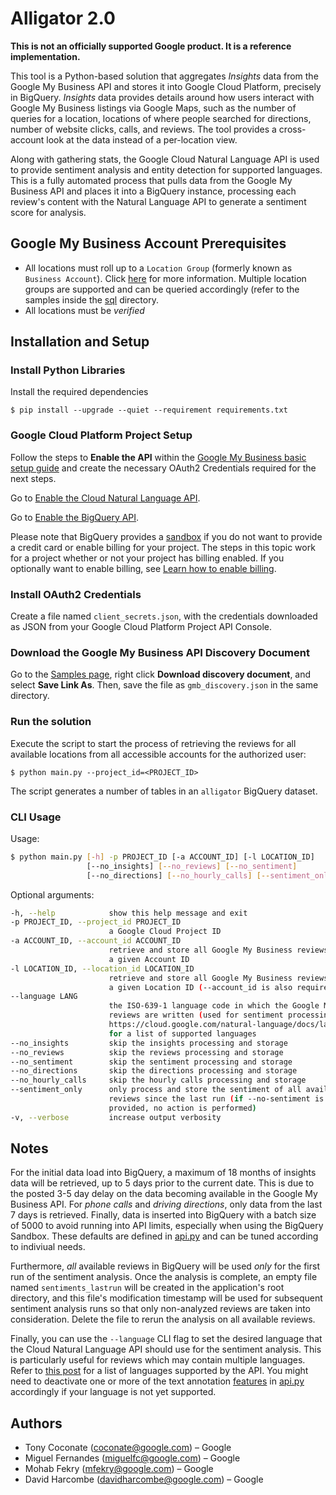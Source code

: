 # Alligator 2.0

**This is not an officially supported Google product. It is a reference implementation.**

This tool is a Python-based solution that aggregates _Insights_ data from the Google My Business API and stores it into Google Cloud Platform, precisely in BigQuery. _Insights_ data provides details around how users interact with Google My Business listings via Google Maps, such as the number of queries for a location, locations of where people searched for directions, number of website clicks, calls, and reviews. The tool provides a cross-account look at the data instead of a per-location view.

Along with gathering stats, the Google Cloud Natural Language API is used to provide sentiment analysis and entity detection for supported languages. This is a fully automated process that pulls data from the Google My Business API and places it into a BigQuery instance, processing each review's content with the Natural Language API to generate a sentiment score for analysis.

## Google My Business Account Prerequisites

* All locations must roll up to a `Location Group` (formerly known as `Business Account`). Click [here](https://support.google.com/business/answer/6085339?ref_topic=6085325) for more information. Multiple location groups are supported and can be queried accordingly (refer to the samples inside the [sql](sql/) directory.
* All locations must be _verified_

## Installation and Setup

### Install Python Libraries

Install the required dependencies

`$ pip install --upgrade --quiet --requirement requirements.txt`

### Google Cloud Platform Project Setup

Follow the steps to **Enable the API** within the [Google My Business basic setup guide](https://developers.google.com/my-business/content/basic-setup) and create the necessary OAuth2 Credentials required for the next steps.

Go to [Enable the Cloud Natural Language API](https://console.cloud.google.com/flows/enableapi?apiid=language.googleapis.com).

Go to [Enable the BigQuery API](https://console.cloud.google.com/flows/enableapi?apiid=bigquery).

Please note that BigQuery provides a [sandbox](https://cloud.google.com/bigquery/docs/sandbox) if you do not want to provide a credit card or enable billing for your project. The steps in this topic work for a project whether or not your project has billing enabled. If you optionally want to enable billing, see [Learn how to enable billing](https://cloud.google.com/billing/docs/how-to/modify-project).

### Install OAuth2 Credentials

Create a file named `client_secrets.json`, with the credentials downloaded as JSON from your Google Cloud Platform Project API Console.

### Download the Google My Business API Discovery Document

Go to the [Samples page](https://developers.google.com/my-business/samples/#discovery_document), right click **Download discovery document**, and select **Save Link As**. Then, save the file as `gmb_discovery.json` in the same directory.

### Run the solution

Execute the script to start the process of retrieving the reviews for all available locations from all accessible accounts for the authorized user:

`$ python main.py --project_id=<PROJECT_ID>`

The script generates a number of tables in an `alligator` BigQuery dataset.

### CLI Usage

Usage:

```bash
$ python main.py [-h] -p PROJECT_ID [-a ACCOUNT_ID] [-l LOCATION_ID]
                 [--no_insights] [--no_reviews] [--no_sentiment]
                 [--no_directions] [--no_hourly_calls] [--sentiment_only] [-v]
```

Optional arguments:

```bash
-h, --help            show this help message and exit
-p PROJECT_ID, --project_id PROJECT_ID
                      a Google Cloud Project ID
-a ACCOUNT_ID, --account_id ACCOUNT_ID
                      retrieve and store all Google My Business reviews for
                      a given Account ID
-l LOCATION_ID, --location_id LOCATION_ID
                      retrieve and store all Google My Business reviews for
                      a given Location ID (--account_id is also required)
--language LANG
                      the ISO-639-1 language code in which the Google My Business
                      reviews are written (used for sentiment processing). See
                      https://cloud.google.com/natural-language/docs/languages
                      for a list of supported languages
--no_insights         skip the insights processing and storage
--no_reviews          skip the reviews processing and storage
--no_sentiment        skip the sentiment processing and storage
--no_directions       skip the directions processing and storage
--no_hourly_calls     skip the hourly calls processing and storage
--sentiment_only      only process and store the sentiment of all available
                      reviews since the last run (if --no-sentiment is
                      provided, no action is performed)
-v, --verbose         increase output verbosity
```

## Notes

For the initial data load into BigQuery, a maximum of 18 months of insights data will be retrieved, up to 5 days prior to the current date. This is due to the posted 3-5 day delay on the data becoming available in the Google My Business API. For _phone calls_ and _driving directions_, only data from the last 7 days is retrieved. Finally, data is inserted into BigQuery with a batch size of 5000 to avoid running into API limits, especially when using the BigQuery Sandbox. These defaults are defined in [api.py](api.py) and can be tuned according to indiviual needs.

Furthermore, _all_ available reviews in BigQuery will be used _only_ for the first run of the sentiment analysis. Once the analysis is complete, an empty file named `sentiments_lastrun` will be created in the application's root directory, and this file's modification timestamp will be used for subsequent sentiment analysis runs so that only non-analyzed reviews are taken into consideration. Delete the file to rerun the analysis on all available reviews.

Finally, you can use the `--language` CLI flag to set the desired language that the Cloud Natural Language API should use for the sentiment analysis. This is particularly useful for reviews which may contain multiple languages. Refer to [this post](https://cloud.google.com/natural-language/docs/languages) for a list of languages supported by the API. You might need to deactivate one or more of the text annotation [features](https://cloud.google.com/natural-language/docs/reference/rest/v1/documents/annotateText#Features) in [api.py](api.py) accordingly if your language is not yet supported.

## Authors

* Tony Coconate (coconate@google.com) – Google
* Miguel Fernandes (miguelfc@google.com) – Google
* Mohab Fekry (mfekry@google.com) – Google
* David Harcombe (davidharcombe@google.com) – Google
